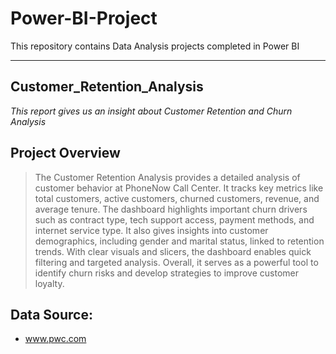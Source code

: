  # Power-BI-Project
This repository contains Data Analysis projects completed in Power BI

---
## Customer_Retention_Analysis
_This report gives us an insight about Customer Retention and Churn Analysis_
## Project Overview 
> The Customer Retention Analysis provides a detailed analysis of customer behavior at PhoneNow Call Center. It tracks key metrics like total customers, active customers, churned customers, revenue, and average tenure. The dashboard highlights important churn drivers such as contract type, tech support access, payment methods, and internet service type. It also gives insights into customer demographics, including gender and marital status, linked to retention trends. With clear visuals and slicers, the dashboard enables quick filtering and targeted analysis. Overall, it serves as a powerful tool to identify churn risks and develop strategies to improve customer loyalty.


## Data Source:
+ www.pwc.com
